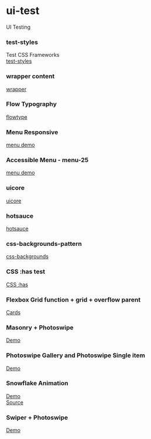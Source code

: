 # ui-test
 UI Testing
 
 ### test-styles
Test CSS Frameworks 	
[test-styles](https://suiramus.github.io/ui-test/test-styles/)  

 ### wrapper content	
[wrapper](https://suiramus.github.io/ui-test/wrapper/)  

 ### Flow Typography	
[flowtype](https://suiramus.github.io/ui-test/flowtype/)  

 ### Menu Responsive	
[menu demo](https://suiramus.github.io/ui-test/menu-reponsive/)  

  ### Accessible Menu - menu-25
[menu demo](https://suiramus.github.io/ui-test/menu-25/)  

### uicore
[uicore](https://suiramus.github.io/ui-test/uicore/)  

### hotsauce
[hotsauce](https://suiramus.github.io/ui-test/hotsauce/)

### css-backgrounds-pattern
[css-backgrounds](https://suiramus.github.io/ui-test/css-backgrounds/)

### CSS :has test
[CSS :has](https://suiramus.github.io/ui-test/has/)  

### Flexbox Grid function + grid + overflow parent
[Cards](https://suiramus.github.io/ui-test/cards/)  

### Masonry + Photoswipe
[Demo](https://suiramus.github.io/ui-test/masonry-photoswipe/)  

### Photoswipe Gallery and Photoswipe Single item
[Demo](https://suiramus.github.io/ui-test/photoswipe-test/)  

### Snowflake Animation
[Demo](https://suiramus.github.io/ui-test/snowflake/)    
[Source](https://github.com/nextapps-de/snowflake)

### Swiper + Photoswipe
[Demo](https://suiramus.github.io/ui-test/swiper-photoswipe/)    

